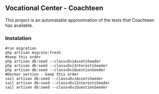 ## Vocational Center - Coachteen

<p>This project is an automatable approximation of the tests that Coachteen has available.</p>

### Instalation

```shell
#run migration
php artisan migrate:fresh
#keep this order
php artisan db:seed --class=DviAssetsSeeder
php artisan db:seed --class=DviInterestsSeeder
php artisan db:seed --class=DviQuestionSeeder
#Docker version - keep this order
sail artisan db:seed --class=DviAssetsSeeder
sail artisan db:seed --class=DviInterestsSeeder
sail artisan db:seed --class=DviQuestionSeeder
```

